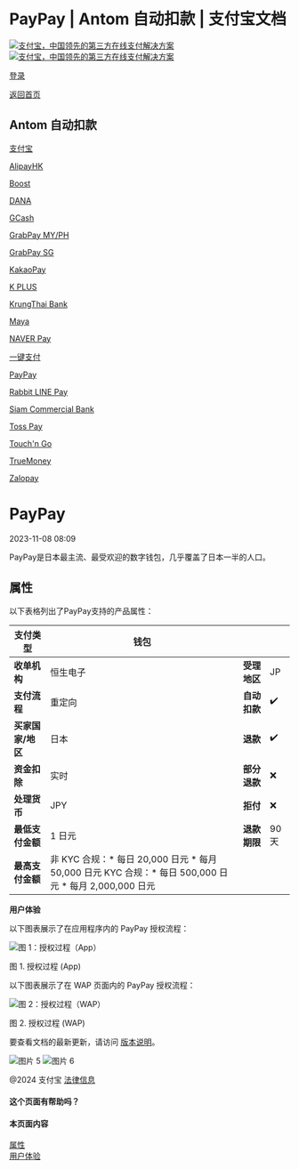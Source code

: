 PayPay | Antom 自动扣款 | 支付宝文档
===============

[![支付宝，中国领先的第三方在线支付解决方案](https://ac.alipay.com/storage/2024/3/26/d66c43c0-440d-4c97-9976-f2028a2c8c5e.svg) ![支付宝，中国领先的第三方在线支付解决方案](https://ac.alipay.com/storage/2024/3/26/a48bd336-aea0-4f16-bf83-616eacbb4434.svg)](/docs/)

[登录](https://global.alipay.com/ilogin/account_login.htm?goto=https%3A%2F%2Fglobal.alipay.com%2Fdocs%2Fac%2Fantomad%2Fpaypay)

[返回首页](../../)

Antom 自动扣款
--------------

[支付宝](/docs/ac/antomad/alipay)

[AlipayHK](/docs/ac/antomad/alipayhk)

[Boost](/docs/ac/antomad/boost)

[DANA](/docs/ac/antomad/dana)

[GCash](/docs/ac/antomad/gcash)

[GrabPay MY/PH](/docs/ac/antomad/grabpay_myph)

[GrabPay SG](/docs/ac/antomad/grabpay_sg)

[KakaoPay](/docs/ac/antomad/kakaopay)

[K PLUS](/docs/ac/antomad/kplus)

[KrungThai Bank](/docs/ac/antomad/ktb)

[Maya](/docs/ac/antomad/maya)

[NAVER Pay](/docs/ac/antomad/naverpay)

[一键支付](/docs/ac/antomad/one_click)

[PayPay](/docs/ac/antomad/paypay)

[Rabbit LINE Pay](/docs/ac/antomad/rabbitlinepay)

[Siam Commercial Bank](/docs/ac/antomad/scb)

[Toss Pay](/docs/ac/antomad/toss_pay_autodebit)

[Touch'n Go](/docs/ac/antomad/touchngo)

[TrueMoney](/docs/ac/antomad/truemoney)

[Zalopay](/docs/ac/antomad/zalopay)

PayPay
======

2023-11-08 08:09

PayPay是日本最主流、最受欢迎的数字钱包，几乎覆盖了日本一半的人口。

属性
----

以下表格列出了PayPay支持的产品属性：

| **支付类型** | **钱包** | | |
| --- | --- | --- | --- |
| **收单机构** | 恒生电子 | **受理地区** | JP |
| **支付流程** | 重定向 | **自动扣款** | ✔️ |
| **买家国家/地区** | 日本 | **退款** | ✔️ |
| **资金扣除** | 实时 | **部分退款** | ❌ |
| **处理货币** | JPY | **拒付** | ❌ |
**最低支付金额** | 1 日元 | **退款期限** | 90 天 |
**最高支付金额** | 非 KYC 合规：* 每日 20,000 日元 * 每月 50,000 日元  KYC 合规：* 每日 500,000 日元 * 每月 2,000,000 日元 | | |

**用户体验**

以下图表展示了在应用程序内的 PayPay 授权流程：

![图 1：授权过程（App）](https://idocs-assets.marmot-cloud.com/storage/idocs87c36dc8dac653c1/1678362089186-cbba9c3a-8e10-4b17-a3cb-a8d70466fdfc.png)

图 1. 授权过程 (App)

以下图表展示了在 WAP 页面内的 PayPay 授权流程：

![图 2：授权过程（WAP）](https://idocs-assets.marmot-cloud.com/storage/idocs87c36dc8dac653c1/1678362186132-45e86d04-9105-48bb-aa12-560fdd5c872e.png)

图 2. 授权过程 (WAP)

要查看文档的最新更新，请访问 [版本说明](https://global.alipay.com/docs/releasenotes)。

![图片 5](https://ac.alipay.com/storage/2021/5/20/19b2c126-9442-4f16-8f20-e539b1db482a.png) ![图片 6](https://ac.alipay.com/storage/2021/5/20/e9f3f154-dbf0-455f-89f0-b3d4e0c14481.png)

@2024 支付宝 [法律信息](https://global.alipay.com/docs/ac/platform/membership)

#### 这个页面有帮助吗？

#### 本页面内容

[属性](#yVjuW "属性")  
[用户体验](#LGvYo "用户体验")